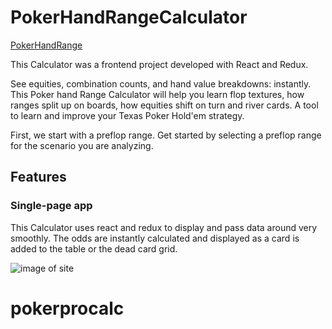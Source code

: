 # PokerHandRangeCalculator

[PokerHandRange](http://forestturner.github.io/PokerHandRangeCalc)

This Calculator was a frontend project developed with React and Redux. 

See equities, combination counts, and hand value breakdowns: instantly. This Poker hand Range Calculator will help you learn flop textures, how ranges split up on boards, how equities shift on turn and river cards. A tool to learn and improve your Texas Poker Hold'em strategy.

First, we start with a preflop range.
Get started by selecting a preflop range for the scenario you are analyzing.

## Features

### Single-page app

This Calculator uses react and redux to display and pass data around very smoothly. The odds are instantly calculated and displayed as a card is added to the table or the dead card grid.


![image of site](http://res.cloudinary.com/dnuopy1ir/image/upload/v1474874798/PokerHandCalc1.3_mgpp3w.png)
# pokerprocalc
